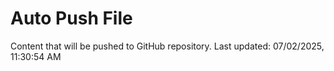 # Auto Push File

Content that will be pushed to GitHub repository.
Last updated: 07/02/2025, 11:30:54 AM